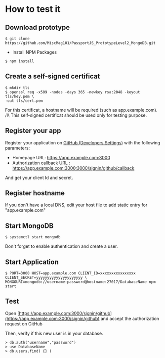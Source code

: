 
# How to test it

## Download prototype

```console
$ git clone https://github.com/MiscMag101/PassportJS_PrototypeLevel2_MongoDB.git
```

* Install NPM Packages

```console
$ npm install
```

## Create a self-signed certificat

```console
$ mkdir tls
$ openssl req -x509 -nodes -days 365 -newkey rsa:2048 -keyout tls/key.pem \
-out tls/cert.pem
```

For this certificat, a hostname will be required (such as app.example.com).
/!\ This self-signed certificat should be used only for testing purpose.

## Register your app

Register your application on [GitHub (Developers Settings)](https://github.com/settings/developers) with the following parameters:
  - Homepage URL: https://app.example.com:3000
  - Authorization callback URL : https://app.example.com:3000:3000/signin/github/callback

And get your client Id and secret.

## Register hostname

If you don't have a local DNS, edit your host file to add static entry for "app.example.com"

## Start MongoDB

```console
$ systemctl start mongodb
```

Don't forget to enable authentication and create a user.

## Start Application

```console
$ PORT=3000 HOST=app.example.com CLIENT_ID=xxxxxxxxxxxxxxxx CLIENT_SECRET=yyyyyyyyyyyyyyyyyyyyy \
MONGOURI=mongodb://username:password@hostname:27017/DatabaseName npm start
```

## Test

Open [https://app.example.com:3000/signin/github](https://app.example.com:3000/signin/github) and accept the authorization request on GitHub

Then, verify if this new user is in your database.

```console
> db.auth("username","password")
> use DatabaseName
> db.users.find( {} )
```
